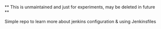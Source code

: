** This is unmaintained and just for experiments, may be deleted in future **

Simple repo to learn more about jenkins configuration & using Jenkinsfiles
